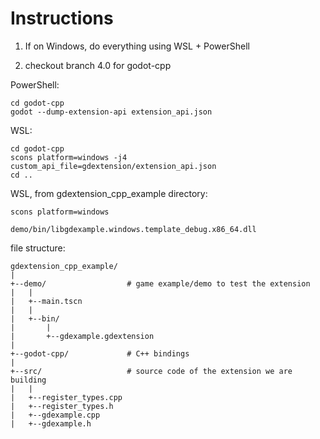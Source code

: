 # Instructions

1. If on Windows, do everything using WSL + PowerShell

2. checkout branch 4.0 for godot-cpp

PowerShell:
```
cd godot-cpp
godot --dump-extension-api extension_api.json
```

WSL:
```
cd godot-cpp
scons platform=windows -j4 custom_api_file=gdextension/extension_api.json
cd ..
```

WSL, from gdextension_cpp_example directory:
```
scons platform=windows
``` 


```
demo/bin/libgdexample.windows.template_debug.x86_64.dll
```


file structure:
```
gdextension_cpp_example/
|
+--demo/                  # game example/demo to test the extension
|   |
|   +--main.tscn
|   |
|   +--bin/
|       |
|       +--gdexample.gdextension
|
+--godot-cpp/             # C++ bindings
|
+--src/                   # source code of the extension we are building
|   |
|   +--register_types.cpp
|   +--register_types.h
|   +--gdexample.cpp
|   +--gdexample.h
```